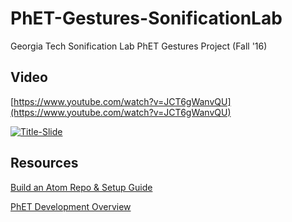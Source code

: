 # PhET-Gestures-SonificationLab
Georgia Tech Sonification Lab PhET Gestures Project (Fall '16)

## Video
[https://www.youtube.com/watch?v=JCT6gWanvQU](https://www.youtube.com/watch?v=JCT6gWanvQU)

[![Title-Slide](https://github.com/Steve-Jones/phet-gestures-sonification-lab/blob/master/Title-Slide.png?raw=true)](https://www.youtube.com/watch?v=JCT6gWanvQU)

## Resources
[Build an Atom Repo & Setup Guide](https://github.com/phetsims/build-an-atom)

[PhET Development Overview](http://bit.ly/phet-html5-development-overview)
